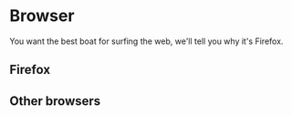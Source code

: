 # Browser
You want the best boat for surfing the web, we'll tell you why it's Firefox.
## Firefox
## Other browsers
